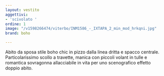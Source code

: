 ```yaml
---
layout: vestito
aggettivi:
- 'scivolato '
ordine: 1
image: "/v1598266474/viterbo/INM1586_-_IXTAPA_2_min_mod_hrkqni.jpg"
brand: boho

---
```

Abito da sposa stile boho chic in pizzo dalla linea dritta e spacco centrale. Particolarissimo scollo a travette, manica con piccoli volant in tulle e romantica sovragonna allacciabile in vita per uno scenografico effetto doppio abito.